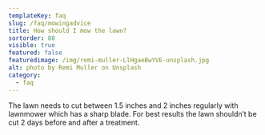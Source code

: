 ```yaml
---
templateKey: faq
slug: /faq/mowingadvice
title: How should I mow the lawn?
sortorder: 80
visible: true
featured: false
featuredimage: /img/remi-muller-LlHgaeBwYVE-unsplash.jpg
alt: photo by Remi Muller on Unsplash
category:
  - faq
---
```


The lawn needs to cut between 1.5 inches and 2 inches regularly with lawnmower which has a sharp blade.   For best results the lawn shouldn’t be cut 2 days before and after a treatment.